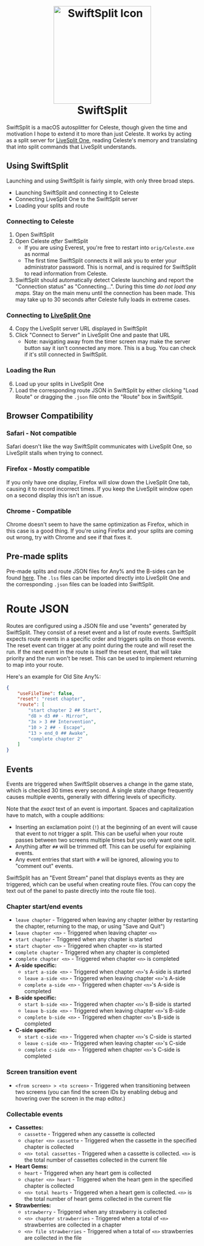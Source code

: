 <h1 align="center">
  <br>
    <img src="https://raw.github.com/thecodewarrior/SwiftSplit/master/Logo/Icon_512x512.png" title="SwiftSplit Icon" 
    width="256" height="256" alt="SwiftSplit Icon">
  <br>
  SwiftSplit
</h1>

SwiftSplit is a macOS autosplitter for Celeste, though given the time and motivation I hope to extend it to more than
just Celeste. It works by acting as a split server for [LiveSplit One](https://one.livesplit.org/), reading Celeste's
memory and translating that into split commands that LiveSplit understands.

## Using SwiftSplit

Launching and using SwiftSplit is fairly simple, with only three broad steps. 
- Launching SwiftSplit and connecting it to Celeste 
- Connecting LiveSplit One to the SwiftSplit server
- Loading your splits and route

### Connecting to Celeste
1. Open SwiftSplit
2. Open Celeste *after* SwiftSplit
   - If you are using Everest, you're free to restart into `orig/Celeste.exe` as normal
   - The first time SwiftSplit connects it will ask you to enter your administrator password. This is normal, and is 
     required for SwiftSplit to read information from Celeste.
3. SwiftSplit should automatically detect Celeste launching and report the "Connection status" as "Connecting…". During 
   this time *do not load any maps.* Stay on the main menu until the connection has been made. This may take up to 30 
   seconds after Celeste fully loads in extreme cases. 

### Connecting to [LiveSplit One](https://one.livesplit.org/)
4. Copy the LiveSplit server URL displayed in SwiftSplit
5. Click "Connect to Server" in LiveSplit One and paste that URL
   - Note: navigating away from the timer screen may make the server button say it isn't connected any more. This is a 
     bug. You can check if it's still connected in SwiftSplit.

### Loading the Run
6. Load up your splits in LiveSplit One
7. Load the corresponding route JSON in SwiftSplit by either clicking "Load Route" or dragging the `.json` file onto the 
   "Route" box in SwiftSplit. 

## Browser Compatibility

### Safari - Not compatible
Safari doesn't like the way SwiftSplit communicates with LiveSplit One, so LiveSplit stalls when trying to connect.

### Firefox - Mostly compatible
If you only have one display, Firefox will slow down the LiveSplit One tab, causing it to record incorrect times.
If you keep the LiveSplit window open on a second display this isn't an issue.

### Chrome - Compatible
Chrome doesn't seem to have the same optimization as Firefox, which in this case is a good thing. If you're using 
Firefox and your splits are coming out wrong, try with Chrome and see if that fixes it.

## Pre-made splits
Pre-made splits and route JSON files for Any% and the B-sides can be found [here](https://github.com/thecodewarrior/SwiftSplit/tree/master/example).
The `.lss` files can be imported directly into LiveSplit One and the corresponding `.json` files can be loaded into SwiftSplit.

# Route JSON
Routes are configured using a JSON file and use "events" generated by SwiftSplit. They consist of a reset event and a 
list of route events. SwiftSplit expects route events in a specific order and triggers splits on those events. The reset
event can trigger at any point during the route and will reset the run. If the next event in the route is itself the 
reset event, that will take priority and the run won't be reset. This can be used to implement returning to map into
your route.

Here's an example for Old Site Any%:
```json
{
    "useFileTime": false,
    "reset": "reset chapter",
    "route": [
        "start chapter 2 ## Start",
        "d8 > d3 ## - Mirror",
        "3x > 3 ## Intervention",
        "10 > 2 ## - Escape",
        "13 > end_0 ## Awake",
        "complete chapter 2"
    ]
}
```

## Events
Events are triggered when SwiftSplit observes a change in the game state, which is checked 30 times every second. A 
single state change frequently causes multiple events, generally with differing levels of specificity. 

Note that the *exact* text of an event is important. Spaces and capitalization have to match, with a couple additions:
- Inserting an exclamation point (`!`) at the beginning of an event will cause that event to not trigger a split. This 
  can be useful when your route passes between two screens multiple times but you only want one split. 
- Anything after `##` will be trimmed off. This can be useful for explaining events.
- Any event entries that start with `#` will be ignored, allowing you to "comment out" events.

SwiftSplit has an "Event Stream" panel that displays events as they are triggered, which can be useful when creating 
route files. (You can copy the text out of the panel to paste directly into the route file too).

### Chapter start/end events
- `leave chapter` - Triggered when leaving any chapter (either by restarting the chapter, returning to the map, or
  using "Save and Quit")
- `leave chapter <n>` - Triggered when leaving chapter `<n>`
- `start chapter` - Triggered when any chapter is started
- `start chapter <n>` - Triggered when chapter `<n>` is started
- `complete chapter` - Triggered when any chapter is completed
- `complete chapter <n>` - Triggered when chapter `<n>` is completed
- **A-side specific:**
  - `start a-side <n>` - Triggered when chapter `<n>`'s A-side is started
  - `leave a-side <n>` - Triggered when leaving chapter `<n>`'s A-side
  - `complete a-side <n>` - Triggered when chapter `<n>`'s A-side is completed
- **B-side specific:**
  - `start b-side <n>` - Triggered when chapter `<n>`'s B-side is started
  - `leave b-side <n>` - Triggered when leaving chapter `<n>`'s B-side
  - `complete b-side <n>` - Triggered when chapter `<n>`'s B-side is completed
- **C-side specific:**
  - `start c-side <n>` - Triggered when chapter `<n>`'s C-side is started
  - `leave c-side <n>` - Triggered when leaving chapter `<n>`'s C-side
  - `complete c-side <n>` - Triggered when chapter `<n>`'s C-side is completed

### Screen transition event
- `<from screen> > <to screen>` - Triggered when transitioning between two screens (you can find the screen IDs by
  enabling debug and hovering over the screen in the map editor.)

### Collectable events
- **Cassettes:**
  - `cassette` - Triggered when any cassette is collected
  - `chapter <n> cassette` - Triggered when the cassette in the specified chapter is collected
  - `<n> total cassettes` - Triggered when a cassette is collected. `<n>` is the total number of cassettes collected in
    the current file
- **Heart Gems:**
  - `heart` - Triggered when any heart gem is collected
  - `chapter <n> heart` - Triggered when the heart gem in the specified chapter is collected
  - `<n> total hearts` - Triggered when a heart gem is collected. `<n>` is the total number of heart gems collected in 
    the current file
- **Strawberries:**
  - `strawberry` - Triggered when any strawberry is collected
  - `<n> chapter strawberries` - Triggered when a total of `<n>` strawberries are collected in a chapter
  - `<n> file strawberries` - Triggered when a total of `<n>` strawberries are collected in the file

